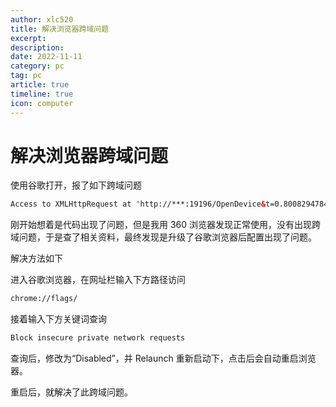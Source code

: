 ```yaml
---
author: xlc520
title: 解决浏览器跨域问题
excerpt: 
description: 
date: 2022-11-11
category: pc
tag: pc
article: true
timeline: true
icon: computer
---
```


# 解决浏览器跨域问题

使用谷歌打开，报了如下跨域问题

```html
Access to XMLHttpRequest at 'http://***:19196/OpenDevice&t=0.8008294784459418' from origin 'http://**.cn' has been blocked by CORS policy: The request client is not a secure context and the resource is in more-private address space `local`
```

刚开始想着是代码出现了问题，但是我用 360 浏览器发现正常使用，没有出现跨域问题，于是查了相关资料，最终发现是升级了谷歌浏览器后配置出现了问题。

解决方法如下

进入谷歌浏览器，在网址栏输入下方路径访问

```html
chrome://flags/
```

接着输入下方关键词查询

```html
Block insecure private network requests
```

查询后，修改为“Disabled”，并 Relaunch 重新启动下，点击后会自动重启浏览器。

重启后，就解决了此跨域问题。
